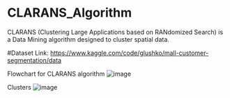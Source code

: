 # CLARANS_Algorithm
CLARANS (Clustering Large Applications based on RANdomized Search) is a Data Mining algorithm designed to cluster spatial data.

#Dataset Link:  https://www.kaggle.com/code/glushko/mall-customer-segmentation/data


Flowchart for CLARANS algorithm
![image](https://github.com/kishan2910/CLARANS_Algorithm/assets/70774888/17b0e817-73e3-4b7a-b5ac-de5eac7a0cae)


Clusters 
![image](https://github.com/kishan2910/CLARANS_Algorithm/assets/70774888/6964feff-fef4-4204-8f63-f9210028da95)


